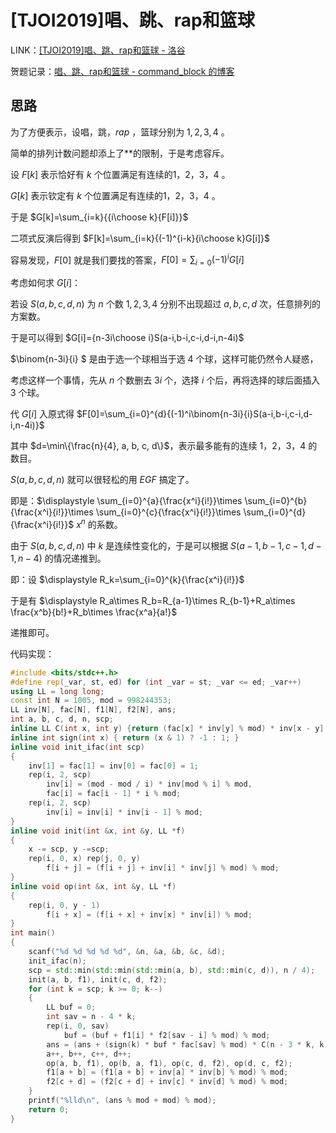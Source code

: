 # [TJOI2019]唱、跳、rap和篮球

LINK：[[TJOI2019]唱、跳、rap和篮球 - 洛谷](https://www.luogu.com.cn/problem/P5339)

贺题记录：[唱、跳、rap和篮球 - command_block 的博客](https://www.luogu.com.cn/blog/command-block/solution-p5339)

## 思路

为了方便表示，设唱，跳，$rap$ ，篮球分别为 $1,2,3,4$ 。

简单的排列计数问题却添上了**的限制，于是考虑容斥。

设 $F[k]$ 表示恰好有 $k$ 个位置满足有连续的1，2，3，4 。

$G[k]$ 表示钦定有 $k$ 个位置满足有连续的1，2，3，4 。

于是 $G[k]=\sum_{i=k}{{i\choose k}{F[i]}}$

二项式反演后得到 $F[k]=\sum_{i=k}{(-1)^{i-k}{i\choose k}G[i]}$

容易发现，$F[0]$ 就是我们要找的答案，$F[0]=\sum_{i=0}{(-1)^{i}G[i]}$

考虑如何求 $G[i]$：

若设 $S(a,b,c,d,n)$ 为 $n$ 个数 $1,2,3,4$ 分别不出现超过 $a,b,c,d$ 次，任意排列的方案数。

于是可以得到 $G[i]={n-3i\choose i}S(a-i,b-i,c-i,d-i,n-4i)$

$\binom{n-3i}{i}
$ 是由于选一个球相当于选 $4$ 个球，这样可能仍然令人疑惑，

考虑这样一个事情，先从 $n$ 个数删去 $3i$ 个，选择 $i$ 个后，再将选择的球后面插入 $3$ 个球。 

代 $G[i]$ 入原式得 $F[0]=\sum_{i=0}^{d}{(-1)^i\binom{n-3i}{i}S(a-i,b-i,c-i,d-i,n-4i)}$

其中 $d=\min\{\frac{n}{4}, a, b, c, d\}$，表示最多能有的连续 1，2，3，4 的数目。

$S(a,b,c,d,n)$ 就可以很轻松的用 $EGF$ 搞定了。

即是：$\displaystyle \sum_{i=0}^{a}{\frac{x^i}{i!}}\times \sum_{i=0}^{b}{\frac{x^i}{i!}}\times \sum_{i=0}^{c}{\frac{x^i}{i!}}\times \sum_{i=0}^{d}{\frac{x^i}{i!}}$ $x^n$ 的系数。

由于 $S(a,b,c,d,n)$ 中 $k$ 是连续性变化的，于是可以根据 $S(a-1,b-1,c-1,d-1,n-4)$ 的情况递推到。

即：设 $\displaystyle R_k=\sum_{i=0}^{k}{\frac{x^i}{i!}}$

于是有 $\displaystyle R_a\times R_b=R_{a-1}\times R_{b-1}+R_a\times \frac{x^b}{b!}+R_b\times \frac{x^a}{a!}$

递推即可。

代码实现：

```cpp
#include <bits/stdc++.h>
#define rep(_var, st, ed) for (int _var = st; _var <= ed; _var++)
using LL = long long;
const int N = 1005, mod = 998244353;
LL inv[N], fac[N], f1[N], f2[N], ans;
int a, b, c, d, n, scp;
inline LL C(int x, int y) {return (fac[x] * inv[y] % mod) * inv[x - y] % mod;}
inline int sign(int x) { return (x & 1) ? -1 : 1; }
inline void init_ifac(int scp)
{
    inv[1] = fac[1] = inv[0] = fac[0] = 1;
    rep(i, 2, scp)
        inv[i] = (mod - mod / i) * inv[mod % i] % mod,
        fac[i] = fac[i - 1] * i % mod;
    rep(i, 2, scp)
        inv[i] = inv[i] * inv[i - 1] % mod;
}
inline void init(int &x, int &y, LL *f)
{
    x -= scp, y -=scp;
    rep(i, 0, x) rep(j, 0, y)
        f[i + j] = (f[i + j] + inv[i] * inv[j] % mod) % mod;
}
inline void op(int &x, int &y, LL *f)
{
    rep(i, 0, y - 1)
        f[i + x] = (f[i + x] + inv[x] * inv[i]) % mod;
}
int main()
{
    scanf("%d %d %d %d %d", &n, &a, &b, &c, &d);
    init_ifac(n);
    scp = std::min(std::min(std::min(a, b), std::min(c, d)), n / 4);
    init(a, b, f1), init(c, d, f2);
    for (int k = scp; k >= 0; k--)
    {
        LL buf = 0;
        int sav = n - 4 * k;
        rep(i, 0, sav)
            buf = (buf + f1[i] * f2[sav - i] % mod) % mod;
        ans = (ans + (sign(k) * buf * fac[sav] % mod) * C(n - 3 * k, k) % mod) % mod;
        a++, b++, c++, d++;
        op(a, b, f1), op(b, a, f1), op(c, d, f2), op(d, c, f2);
        f1[a + b] = (f1[a + b] + inv[a] * inv[b] % mod) % mod;
        f2[c + d] = (f2[c + d] + inv[c] * inv[d] % mod) % mod;
    }
    printf("%lld\n", (ans % mod + mod) % mod);
    return 0;
}
```


